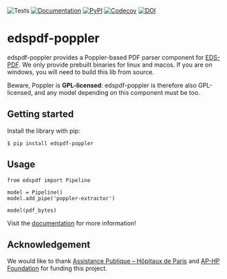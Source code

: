 ![Tests](https://img.shields.io/github/actions/workflow/status/aphp/edspdf-poppler/tests.yml?branch=main&label=tests&style=flat-square)
[![Documentation](https://img.shields.io/github/actions/workflow/status/aphp/edspdf-poppler/documentation.yml?branch=main&label=docs&style=flat-square)](https://aphp.github.io/edspdf-poppler/latest/)
[![PyPI](https://img.shields.io/pypi/v/edspdf-poppler?color=blue&style=flat-square)](https://pypi.org/project/edspdf-poppler/)
[![Codecov](https://img.shields.io/codecov/c/github/aphp/edspdf-poppler?logo=codecov&style=flat-square)](https://codecov.io/gh/aphp/edspdf-poppler)
[![DOI](https://zenodo.org/badge/517726737.svg)](https://zenodo.org/badge/latestdoi/517726737)

# edspdf-poppler

edspdf-poppler provides a Poppler-based PDF parser component for [EDS-PDF](https://github.com/aphp/edspdf).
We only provide prebuilt binaries for linux and macos. If you are on windows, you will need to build this lib from source.

Beware, Poppler is **GPL-licensed**: edspdf-poppler is therefore also GPL-licensed, and any model depending on this component must be too.

## Getting started

Install the library with pip:

<div class="termy">

```console
$ pip install edspdf-poppler
```

</div>

## Usage

```
from edspdf import Pipeline

model = Pipeline()
model.add_pipe('poppler-extractor')

model(pdf_bytes)
```

Visit the [documentation](https://aphp.github.io/edspdf-poppler/) for more information!

## Acknowledgement

We would like to thank [Assistance Publique – Hôpitaux de Paris](https://www.aphp.fr/)
and [AP-HP Foundation](https://fondationrechercheaphp.fr/) for funding this project.
